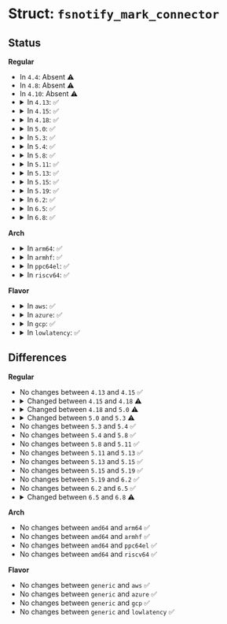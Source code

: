 # Struct: <code>fsnotify_mark_connector</code>

## Status
<b>Regular</b>
<ul>
<li>
In <code>4.4</code>: Absent ⚠️
</li>
<li>
In <code>4.8</code>: Absent ⚠️
</li>
<li>
In <code>4.10</code>: Absent ⚠️
</li>
<li>
<details>
<summary>In <code>4.13</code>: ✅</summary>

```c
struct fsnotify_mark_connector {
    spinlock_t lock;
    unsigned int flags;
    struct inode *inode;
    struct vfsmount *mnt;
    struct hlist_head list;
    struct fsnotify_mark_connector *destroy_next;
};
```
</details>
</li>
<li>
<details>
<summary>In <code>4.15</code>: ✅</summary>

```c
struct fsnotify_mark_connector {
    spinlock_t lock;
    unsigned int flags;
    struct inode *inode;
    struct vfsmount *mnt;
    struct hlist_head list;
    struct fsnotify_mark_connector *destroy_next;
};
```
</details>
</li>
<li>
<details>
<summary>In <code>4.18</code>: ✅</summary>

```c
struct fsnotify_mark_connector {
    spinlock_t lock;
    unsigned int type;
    struct inode *inode;
    struct vfsmount *mnt;
    struct fsnotify_mark_connector *destroy_next;
    struct hlist_head list;
};
```
</details>
</li>
<li>
<details>
<summary>In <code>5.0</code>: ✅</summary>

```c
struct fsnotify_mark_connector {
    spinlock_t lock;
    unsigned int type;
    fsnotify_connp_t *obj;
    struct fsnotify_mark_connector *destroy_next;
    struct hlist_head list;
};
```
</details>
</li>
<li>
<details>
<summary>In <code>5.3</code>: ✅</summary>

```c
struct fsnotify_mark_connector {
    spinlock_t lock;
    short unsigned int type;
    short unsigned int flags;
    __kernel_fsid_t fsid;
    fsnotify_connp_t *obj;
    struct fsnotify_mark_connector *destroy_next;
    struct hlist_head list;
};
```
</details>
</li>
<li>
<details>
<summary>In <code>5.4</code>: ✅</summary>

```c
struct fsnotify_mark_connector {
    spinlock_t lock;
    short unsigned int type;
    short unsigned int flags;
    __kernel_fsid_t fsid;
    fsnotify_connp_t *obj;
    struct fsnotify_mark_connector *destroy_next;
    struct hlist_head list;
};
```
</details>
</li>
<li>
<details>
<summary>In <code>5.8</code>: ✅</summary>

```c
struct fsnotify_mark_connector {
    spinlock_t lock;
    short unsigned int type;
    short unsigned int flags;
    __kernel_fsid_t fsid;
    fsnotify_connp_t *obj;
    struct fsnotify_mark_connector *destroy_next;
    struct hlist_head list;
};
```
</details>
</li>
<li>
<details>
<summary>In <code>5.11</code>: ✅</summary>

```c
struct fsnotify_mark_connector {
    spinlock_t lock;
    short unsigned int type;
    short unsigned int flags;
    __kernel_fsid_t fsid;
    fsnotify_connp_t *obj;
    struct fsnotify_mark_connector *destroy_next;
    struct hlist_head list;
};
```
</details>
</li>
<li>
<details>
<summary>In <code>5.13</code>: ✅</summary>

```c
struct fsnotify_mark_connector {
    spinlock_t lock;
    short unsigned int type;
    short unsigned int flags;
    __kernel_fsid_t fsid;
    fsnotify_connp_t *obj;
    struct fsnotify_mark_connector *destroy_next;
    struct hlist_head list;
};
```
</details>
</li>
<li>
<details>
<summary>In <code>5.15</code>: ✅</summary>

```c
struct fsnotify_mark_connector {
    spinlock_t lock;
    short unsigned int type;
    short unsigned int flags;
    __kernel_fsid_t fsid;
    fsnotify_connp_t *obj;
    struct fsnotify_mark_connector *destroy_next;
    struct hlist_head list;
};
```
</details>
</li>
<li>
<details>
<summary>In <code>5.19</code>: ✅</summary>

```c
struct fsnotify_mark_connector {
    spinlock_t lock;
    short unsigned int type;
    short unsigned int flags;
    __kernel_fsid_t fsid;
    fsnotify_connp_t *obj;
    struct fsnotify_mark_connector *destroy_next;
    struct hlist_head list;
};
```
</details>
</li>
<li>
<details>
<summary>In <code>6.2</code>: ✅</summary>

```c
struct fsnotify_mark_connector {
    spinlock_t lock;
    short unsigned int type;
    short unsigned int flags;
    __kernel_fsid_t fsid;
    fsnotify_connp_t *obj;
    struct fsnotify_mark_connector *destroy_next;
    struct hlist_head list;
};
```
</details>
</li>
<li>
<details>
<summary>In <code>6.5</code>: ✅</summary>

```c
struct fsnotify_mark_connector {
    spinlock_t lock;
    short unsigned int type;
    short unsigned int flags;
    __kernel_fsid_t fsid;
    fsnotify_connp_t *obj;
    struct fsnotify_mark_connector *destroy_next;
    struct hlist_head list;
};
```
</details>
</li>
<li>
<details>
<summary>In <code>6.8</code>: ✅</summary>

```c
struct fsnotify_mark_connector {
    spinlock_t lock;
    short unsigned int type;
    short unsigned int flags;
    fsnotify_connp_t *obj;
    struct fsnotify_mark_connector *destroy_next;
    struct hlist_head list;
};
```
</details>
</li>
</ul>
<b>Arch</b>
<ul>
<li>
<details>
<summary>In <code>arm64</code>: ✅</summary>

```c
struct fsnotify_mark_connector {
    spinlock_t lock;
    short unsigned int type;
    short unsigned int flags;
    __kernel_fsid_t fsid;
    fsnotify_connp_t *obj;
    struct fsnotify_mark_connector *destroy_next;
    struct hlist_head list;
};
```
</details>
</li>
<li>
<details>
<summary>In <code>armhf</code>: ✅</summary>

```c
struct fsnotify_mark_connector {
    spinlock_t lock;
    short unsigned int type;
    short unsigned int flags;
    __kernel_fsid_t fsid;
    fsnotify_connp_t *obj;
    struct fsnotify_mark_connector *destroy_next;
    struct hlist_head list;
};
```
</details>
</li>
<li>
<details>
<summary>In <code>ppc64el</code>: ✅</summary>

```c
struct fsnotify_mark_connector {
    spinlock_t lock;
    short unsigned int type;
    short unsigned int flags;
    __kernel_fsid_t fsid;
    fsnotify_connp_t *obj;
    struct fsnotify_mark_connector *destroy_next;
    struct hlist_head list;
};
```
</details>
</li>
<li>
<details>
<summary>In <code>riscv64</code>: ✅</summary>

```c
struct fsnotify_mark_connector {
    spinlock_t lock;
    short unsigned int type;
    short unsigned int flags;
    __kernel_fsid_t fsid;
    fsnotify_connp_t *obj;
    struct fsnotify_mark_connector *destroy_next;
    struct hlist_head list;
};
```
</details>
</li>
</ul>
<b>Flavor</b>
<ul>
<li>
<details>
<summary>In <code>aws</code>: ✅</summary>

```c
struct fsnotify_mark_connector {
    spinlock_t lock;
    short unsigned int type;
    short unsigned int flags;
    __kernel_fsid_t fsid;
    fsnotify_connp_t *obj;
    struct fsnotify_mark_connector *destroy_next;
    struct hlist_head list;
};
```
</details>
</li>
<li>
<details>
<summary>In <code>azure</code>: ✅</summary>

```c
struct fsnotify_mark_connector {
    spinlock_t lock;
    short unsigned int type;
    short unsigned int flags;
    __kernel_fsid_t fsid;
    fsnotify_connp_t *obj;
    struct fsnotify_mark_connector *destroy_next;
    struct hlist_head list;
};
```
</details>
</li>
<li>
<details>
<summary>In <code>gcp</code>: ✅</summary>

```c
struct fsnotify_mark_connector {
    spinlock_t lock;
    short unsigned int type;
    short unsigned int flags;
    __kernel_fsid_t fsid;
    fsnotify_connp_t *obj;
    struct fsnotify_mark_connector *destroy_next;
    struct hlist_head list;
};
```
</details>
</li>
<li>
<details>
<summary>In <code>lowlatency</code>: ✅</summary>

```c
struct fsnotify_mark_connector {
    spinlock_t lock;
    short unsigned int type;
    short unsigned int flags;
    __kernel_fsid_t fsid;
    fsnotify_connp_t *obj;
    struct fsnotify_mark_connector *destroy_next;
    struct hlist_head list;
};
```
</details>
</li>
</ul>

## Differences
<b>Regular</b>
<ul>
<li>
No changes between <code>4.13</code> and <code>4.15</code> ✅
</li>
<li>
<details>
<summary>Changed between <code>4.15</code> and <code>4.18</code> ⚠️</summary>
<ul>
<li>
<b>Field added. </b>
<code>unsigned int type</code>
</li>
<li>
<b>Field removed. </b>
<code>unsigned int flags</code>
</li>
</ul>
</details>
</li>
<li>
<details>
<summary>Changed between <code>4.18</code> and <code>5.0</code> ⚠️</summary>
<ul>
<li>
<b>Field added. </b>
<code>fsnotify_connp_t *obj</code>
</li>
<li>
<b>Field removed. </b>
<code>struct inode *inode</code>
</li>
<li>
<b>Field removed. </b>
<code>struct vfsmount *mnt</code>
</li>
</ul>
</details>
</li>
<li>
<details>
<summary>Changed between <code>5.0</code> and <code>5.3</code> ⚠️</summary>
<ul>
<li>
<b>Field added. </b>
<code>short unsigned int flags</code>
</li>
<li>
<b>Field added. </b>
<code>__kernel_fsid_t fsid</code>
</li>
<li>
<b>Field type changed. </b>
<code>unsigned int type</code> ➡️ <code>short unsigned int type</code>
</li>
</ul>
</details>
</li>
<li>
No changes between <code>5.3</code> and <code>5.4</code> ✅
</li>
<li>
No changes between <code>5.4</code> and <code>5.8</code> ✅
</li>
<li>
No changes between <code>5.8</code> and <code>5.11</code> ✅
</li>
<li>
No changes between <code>5.11</code> and <code>5.13</code> ✅
</li>
<li>
No changes between <code>5.13</code> and <code>5.15</code> ✅
</li>
<li>
No changes between <code>5.15</code> and <code>5.19</code> ✅
</li>
<li>
No changes between <code>5.19</code> and <code>6.2</code> ✅
</li>
<li>
No changes between <code>6.2</code> and <code>6.5</code> ✅
</li>
<li>
<details>
<summary>Changed between <code>6.5</code> and <code>6.8</code> ⚠️</summary>
<ul>
<li>
<b>Field removed. </b>
<code>__kernel_fsid_t fsid</code>
</li>
</ul>
</details>
</li>
</ul>
<b>Arch</b>
<ul>
<li>
No changes between <code>amd64</code> and <code>arm64</code> ✅
</li>
<li>
No changes between <code>amd64</code> and <code>armhf</code> ✅
</li>
<li>
No changes between <code>amd64</code> and <code>ppc64el</code> ✅
</li>
<li>
No changes between <code>amd64</code> and <code>riscv64</code> ✅
</li>
</ul>
<b>Flavor</b>
<ul>
<li>
No changes between <code>generic</code> and <code>aws</code> ✅
</li>
<li>
No changes between <code>generic</code> and <code>azure</code> ✅
</li>
<li>
No changes between <code>generic</code> and <code>gcp</code> ✅
</li>
<li>
No changes between <code>generic</code> and <code>lowlatency</code> ✅
</li>
</ul>
